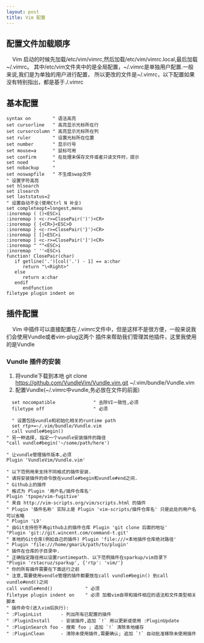 ```yaml
---
layout: post
title: Vim 配置
---
```


## 配置文件加载顺序
&nbsp;&nbsp;&nbsp;&nbsp;Vim 启动的时候先加载/etc/vim/vimrc,然后加载/etc/vim/vimrc.local,最后加载~/.vimrc。
其中/etc/vim文件夹中的是全局配置，~/.vimrc是单独用户配置.一般来说,我们是为单独的用户进行配置，
所以更改的文件是~/.vimrc，以下配置如果没有特别指出，都是基于./.vimrc
 
## 基本配置

```
syntax on 		 " 语法高亮
set cursorline   " 高亮显示光标所在行
set cursorcolumn " 高亮显示光标所在列
set ruler        " 设置光标所在位置
set number       " 显示行号
set mouse=a      " 鼠标可用
set confirm      " 在处理未保存文件或者只读文件时，提示
set noed         " 
set nobackup     " 
set noswapfile   " 不生成swap文件
" 设置字符高亮
set hlsearch  
set ilsearch 
set laststatus=2   
" 设置自动不全(使用Ctrl N 补全)
set completeopt=longest,menu
:inoremap ( ()<ESC>i
:inoremap ) <c-r>=ClosePair(')')<CR>
:inoremap { {<CR>}<ESC>O
:inoremap } <c-r>=ClosePair('}')<CR>
:inoremap [ []<ESC>i
:inoremap ] <c-r>=ClosePair(']')<CR>
:inoremap " ""<ESC>i
:inoremap ' ''<ESC>i
function! ClosePair(char)
   if getline('.')[col('.') - 1] == a:char
      return "\<Right>"
   else
      return a:char
   endif
      endfunction
filetype plugin indent on 
```

## 插件配置

&nbsp;&nbsp;&nbsp;&nbsp;Vim 中插件可以直接配置在./.vimrc文件中，但是这样不是很方便，一般来说我们会使用Vundle或者vim-plug这两个
插件来帮助我们管理其他插件，这里我使用的是Vundle   

### Vundle 插件的安装 
1. 将vundle下载到本地
	git clone https://github.com/VundleVim/Vundle.vim.git ~/.vim/bundle/Vundle.vim
2. 配置Vundle(~/.vimrc中vundle,务必放在文件的前面)


```
  set nocompatible              " 去除VI一致性,必须
  filetype off                  " 必须

  " 设置包括vundle和初始化相关的runtime path
  set rtp+=~/.vim/bundle/Vundle.vim
  call vundle#begin()
" 另一种选择, 指定一个vundle安装插件的路径
"call vundle#begin('~/some/path/here')

" 让vundle管理插件版本,必须
Plugin 'VundleVim/Vundle.vim'

" 以下范例用来支持不同格式的插件安装.
" 请将安装插件的命令放在vundle#begin和vundle#end之间.
" Github上的插件
" 格式为 Plugin '用户名/插件仓库名'
Plugin 'tpope/vim-fugitive'
" 来自 http://vim-scripts.org/vim/scripts.html 的插件
" Plugin '插件名称' 实际上是 Plugin 'vim-scripts/插件仓库名' 只是此处的用户名可以省略
" Plugin 'L9'
" 由Git支持但不再github上的插件仓库 Plugin 'git clone 后面的地址'
"Plugin 'git://git.wincent.com/command-t.git'
" 本地的Git仓库(例如自己的插件) Plugin 'file:///+本地插件仓库绝对路径'
" Plugin 'file:///home/gmarik/path/to/plugin'
" 插件在仓库的子目录中.
" 正确指定路径用以设置runtimepath. 以下范例插件在sparkup/vim目录下
"Plugin 'rstacruz/sparkup', {'rtp': 'vim/'}
" 你的所有插件需要在下面这行之前
" 注意,需要使用vendle管理的插件都要放在call vundle#begin() 到call vundle#end()之间
call vundle#end()            " 必须
filetype plugin indent on    " 必须 加载vim自带和插件相应的语法和文件类型相关脚本
" 插件命令(进入vim后执行): 
" :PluginList       - 列出所有已配置的插件
" :PluginInstall    - 安装插件,追加 `!` 用以更新或使用 :PluginUpdate
" :PluginSearch foo - 搜索 foo ; 追加 `!` 清除本地缓存
" :PluginClean      - 清除未使用插件,需要确认; 追加 `!` 自动批准移除未使用插件

```
